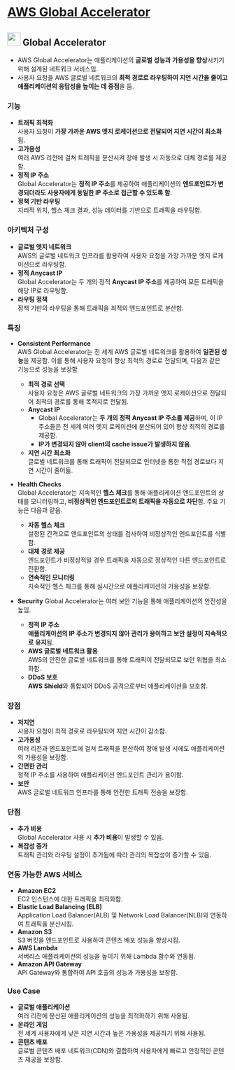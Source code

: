 # [AWS Global Accelerator](https://aws.amazon.com/ko/global-accelerator/)

## <img src = "https://github.com/LeeWooJung/AWS-SAA-C03/assets/31682438/794f92f2-ce84-4f29-8b6c-95572e4c78b4" width = "30" height = "30"> Global Accelerator

* AWS Global Accelerator는 애플리케이션의 **글로벌 성능과 가용성을 향상**시키기 위해 설계된 네트워크 서비스임.  
* 사용자 요청을 AWS 글로벌 네트워크의 **최적 경로로 라우팅하여 지연 시간을 줄이고 애플리케이션의 응답성을 높이는 데 중점**을 둠.

### 기능

* **트래픽 최적화**  
사용자 요청이 **가장 가까운 AWS 엣지 로케이션으로 전달되어 지연 시간이 최소화**됨.
* **고가용성**  
여러 AWS 리전에 걸쳐 트래픽을 분산시켜 장애 발생 시 자동으로 대체 경로를 제공함.
* **정적 IP 주소**  
Global Accelerator는 **정적 IP 주소**를 제공하여 애플리케이션의 **엔드포인트가 변경되더라도 사용자에게 동일한 IP 주소로 접근할 수 있도록 함**.
* **정책 기반 라우팅**  
지리적 위치, 헬스 체크 결과, 성능 데이터를 기반으로 트래픽을 라우팅함.

### 아키텍처 구성

* **글로벌 엣지 네트워크**  
AWS의 글로벌 네트워크 인프라를 활용하여 사용자 요청을 가장 가까운 엣지 로케이션으로 라우팅함.
* **정적 Anycast IP**  
Global Accelerator는 두 개의 정적 **Anycast IP 주소**를 제공하여 모든 트래픽을 해당 IP로 라우팅함.
* **라우팅 정책**  
정책 기반의 라우팅을 통해 트래픽을 최적의 엔드포인트로 분산함.

### 특징

* **Consistent Performance**  
AWS Global Accelerator는 전 세계 AWS 글로벌 네트워크를 활용하여 **일관된 성능**을 제공함. 이를 통해 사용자 요청이 항상 최적의 경로로 전달되며, 다음과 같은 기능으로 성능을 보장함

    * **최적 경로 선택**  
    사용자 요청은 AWS 글로벌 네트워크의 가장 가까운 엣지 로케이션으로 전달되어 최적의 경로를 통해 목적지로 전달됨.
    * **Anycast IP**  
        * Global Accelerator는 **두 개의 정적 Anycast IP 주소를 제공**하며, 이 IP 주소들은 전 세계 여러 엣지 로케이션에 분산되어 있어 항상 최적의 경로를 제공함.  
        * **IP가 변경되지 않아 client의 cache issue가 발생하지 않음**.
    * **지연 시간 최소화**  
    글로벌 네트워크를 통해 트래픽이 전달되므로 인터넷을 통한 직접 경로보다 지연 시간이 줄어듦.

* **Health Checks**  
Global Accelerator는 지속적인 **헬스 체크**를 통해 애플리케이션 엔드포인트의 상태를 모니터링하고, **비정상적인 엔드포인트로의 트래픽을 자동으로 차단**함. 주요 기능은 다음과 같음.

    * **자동 헬스 체크**  
    설정된 간격으로 엔드포인트의 상태를 검사하여 비정상적인 엔드포인트를 식별함.
    * **대체 경로 제공**  
    엔드포인트가 비정상적일 경우 트래픽을 자동으로 정상적인 다른 엔드포인트로 전환함.
    * **연속적인 모니터링**  
    지속적인 헬스 체크를 통해 실시간으로 애플리케이션의 가용성을 보장함.

* **Security**
Global Accelerator는 여러 보안 기능을 통해 애플리케이션의 안전성을 높임.

    * **정적 IP 주소**  
    **애플리케이션의 IP 주소가 변경되지 않아 관리가 용이하고 보안 설정이 지속적으로 유지**됨.
    * **AWS 글로벌 네트워크 활용**  
    AWS의 안전한 글로벌 네트워크를 통해 트래픽이 전달되므로 보안 위협을 최소화함.
    * **DDoS 보호**  
    **AWS Shield**와 통합되어 DDoS 공격으로부터 애플리케이션을 보호함.

### 장점

* **저지연**  
사용자 요청이 최적 경로로 라우팅되어 지연 시간이 감소함.
* **고가용성**  
여러 리전과 엔드포인트에 걸쳐 트래픽을 분산하여 장애 발생 시에도 애플리케이션의 가용성을 보장함.
* **간편한 관리**  
정적 IP 주소를 사용하여 애플리케이션 엔드포인트 관리가 용이함.
* **보안**  
AWS 글로벌 네트워크 인프라를 통해 안전한 트래픽 전송을 보장함.

### 단점

* **추가 비용**  
Global Accelerator 사용 시 **추가 비용**이 발생할 수 있음.
* **복잡성 증가**  
트래픽 관리와 라우팅 설정이 추가됨에 따라 관리의 복잡성이 증가할 수 있음.

### 연동 가능한 AWS 서비스

* **Amazon EC2**  
EC2 인스턴스에 대한 트래픽을 최적화함.
* **Elastic Load Balancing (ELB)**  
Application Load Balancer(ALB) 및 Network Load Balancer(NLB)와 연동하여 트래픽을 분산시킴.
* **Amazon S3**  
S3 버킷을 엔드포인트로 사용하여 콘텐츠 배포 성능을 향상시킴.
* **AWS Lambda**  
서버리스 애플리케이션의 성능을 높이기 위해 Lambda 함수와 연동됨.
* **Amazon API Gateway**  
API Gateway와 통합하여 API 호출의 성능과 가용성을 보장함.

### Use Case

* **글로벌 애플리케이션**  
여러 리전에 분산된 애플리케이션의 성능을 최적화하기 위해 사용됨.
* **온라인 게임**  
전 세계 사용자에게 낮은 지연 시간과 높은 가용성을 제공하기 위해 사용됨.
* **콘텐츠 배포**  
글로벌 콘텐츠 배포 네트워크(CDN)와 결합하여 사용자에게 빠르고 안정적인 콘텐츠 제공을 보장함.